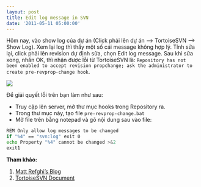 ```yaml
---
layout: post
title: Edit log message in SVN
date: '2011-05-11 05:00:00'
---
```


Hôm nay, vào show log của dự án (Click phải lên dự án –> TortoiseSVN –> Show Log). Xem lại log thì thấy một số cái message không hợp lý. Tính sửa lại, click phải lên revision dự định sửa, chọn Edit log message. Sau khi sửa xong, nhấn OK, thì nhận được lỗi từ TortoiseSVN là: `Repository has not been enabled to accept revision propchange; ask the administrator to create pre-revprop-change hook`.

![](http://trinhvanchung.files.wordpress.com/2011/05/image.png)

Để giải quyết lỗi trên bạn làm như sau:

- Truy cập lên server, mở thư mục hooks trong Repository ra.
- Trong thư mục này, tạo file `pre-revprop-change.bat`
- Mở file trên bằng notepad và gõ nội dung sau vào file:

```bash
REM Only allow log messages to be changed
if "%4" == "svn:log" exit 0
echo Property "%4" cannot be changed >&2
exit1
```

**Tham khảo:**

1. [Matt Refghi’s Blog](http://mattrefghi.com/wordpress/subversion-repository-has-not-been-enabled-to-accept-revision-propchanges/)
2. [TortoiseSVN Document](http://tortoisesvn.net/docs/release/TortoiseSVN_en/tsvn-repository-hooks.html)